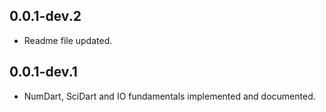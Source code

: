 ## 0.0.1-dev.2

- Readme file updated.

## 0.0.1-dev.1

- NumDart, SciDart and IO fundamentals implemented and documented.